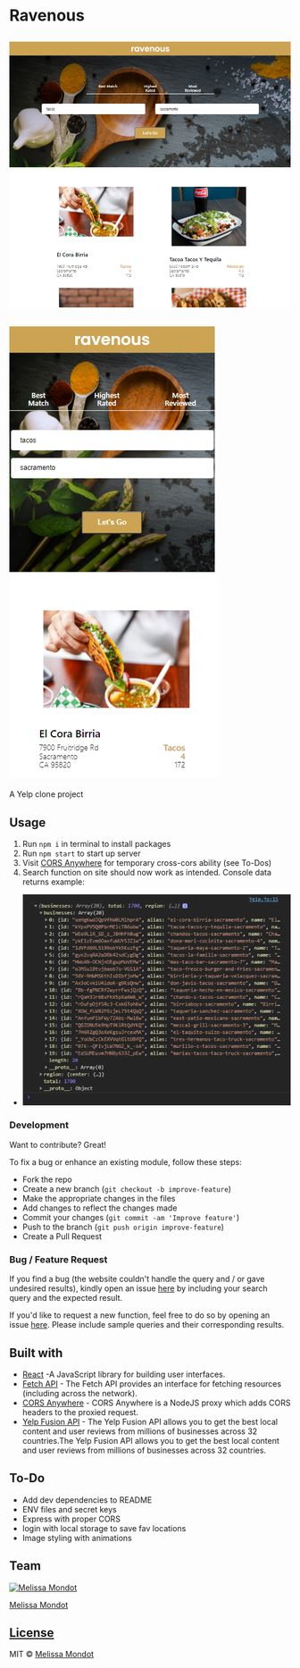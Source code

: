 # Ravenous

## ![Ravenous](https://github.com/melissa-mondot/ravenous/blob/master/src/assets/img/desktop_example.png?raw=true)

## ![Ravenous_mobile](https://github.com/melissa-mondot/ravenous/blob/master/src/assets/img/mobile_example.png?raw=true)

A Yelp clone project

<!-- more description needed -->

## Usage

1. Run `npm i` in terminal to install packages
2. Run `npm start` to start up server
3. Visit [CORS Anywhere](https://cors-anywhere.herokuapp.com/) for temporary cross-cors ability (see To-Dos)
4. Search function on site should now work as intended. Console data returns example:

- ![terminal](https://github.com/melissa-mondot/ravenous/blob/master/src/assets/img/console_return_example.png?raw=true)

### Development

Want to contribute? Great!

To fix a bug or enhance an existing module, follow these steps:

- Fork the repo
- Create a new branch (`git checkout -b improve-feature`)
- Make the appropriate changes in the files
- Add changes to reflect the changes made
- Commit your changes (`git commit -am 'Improve feature'`)
- Push to the branch (`git push origin improve-feature`)
- Create a Pull Request

### Bug / Feature Request

If you find a bug (the website couldn't handle the query and / or gave undesired results), kindly open an issue [here](https://github.com/melissa-mondot/ravenous/issues/new) by including your search query and the expected result.

If you'd like to request a new function, feel free to do so by opening an issue [here](https://github.com/melissa-mondot/ravenous/issues/new). Please include sample queries and their corresponding results.

## Built with

- [React](https://reactjs.org/) -A JavaScript library for building user interfaces.
- [Fetch API](https://developer.mozilla.org/en-US/docs/Web/API/Fetch_API) - The Fetch API provides an interface for fetching resources (including across the network).
- [CORS Anywhere](https://github.com/Rob--W/cors-anywhere) - CORS Anywhere is a NodeJS proxy which adds CORS headers to the proxied request.
- [Yelp Fusion API](https://www.yelp.com/developers/documentation/v3/get_started) - The Yelp Fusion API allows you to get the best local content and user reviews from millions of businesses across 32 countries.The Yelp Fusion API allows you to get the best local content and user reviews from millions of businesses across 32 countries.

## To-Do

- Add dev dependencies to README
- ENV files and secret keys
- Express with proper CORS
- login with local storage to save fav locations
- Image styling with animations

## Team

[![Melissa Mondot](https://avatars.githubusercontent.com/u/31637708?v=3&s=144)](https://github.com/melissa-mondot)

[Melissa Mondot](https://github.com/melissa-mondot)

## [License](https://github.com/melissa-mondot/ravenous/blob/master/License.md)

MIT © [Melissa Mondot](https://github.com/melissa-mondot)
